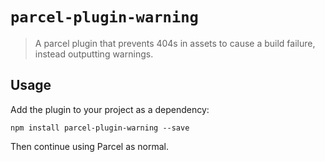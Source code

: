# `parcel-plugin-warning`

> A parcel plugin that prevents 404s in assets to cause a build failure, instead outputting warnings.

## Usage

Add the plugin to your project as a dependency:

```
npm install parcel-plugin-warning --save
```

Then continue using Parcel as normal.